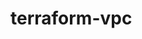 # terraform-vpc
<!-- terraform-vpc
This repo contains the variables related to environments and will be calling the backend modules from here. -->


<!-- What is mutable infra ?
Infra that does change. Which also means if v1 of applications is running on server A and if you wish to deploy v2 , you wll be deploying on the same server A. Here server remains the same and applicaion is only updated.
What is immmutable infra ? ( containers introducted this concept first)
Infra that does not change. Which also means if v1 of applications is running on server A and if you wish to deploy v2 , -->